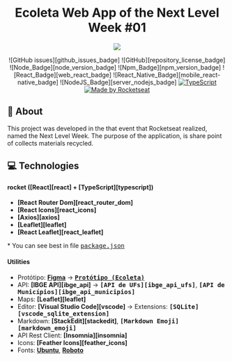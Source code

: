 <h1 align="center">
   Ecoleta Web App of the Next Level Week #01
</h1>
<div align="center">
	<img src="https://res.cloudinary.com/luisotavio756/image/upload/v1591370045/83580830-6f63e200-a513-11ea-9a27-0a109ec1e4d0_v4izw6.png" />
</div>

<div align="center">

![GitHub issues][github_issues_badge] ![GitHub][repository_license_badge] ![Node_Badge][node_version_badge] ![Npm_Badge][npm_version_badge] ![React_Badge][web_react_badge] ![React_Native_Badge][mobile_react-native_badge] ![NodeJS_Badge][server_nodejs_badge] [![TypeScript](https://badges.frapsoft.com/typescript/code/typescript.png?v=101)](https://github.com/ellerbrock/typescript-badges/)
  <a href="https://rocketseat.com.br">
    <img alt="Made by Rocketseat" src="https://img.shields.io/badge/made%20by-Rocketseat-%237519C1">
  </a>

</div>

## **:rocket: About**

This project was developed in the that event that Rocketseat realized, named the Next Level Week. The purpose of the application, is share point of collects materials recycled.

<!-- 
  ...
  Local Reservado para o GIF do projeto rodando.
  ...
-->

## **:computer: Technologies**


#### **rocket** ([React][react] + [TypeScript][typescript])

  - **[React Router Dom][react_router_dom]**
  - **[React Icons][react_icons]**
  - **[Axios][axios]**
  - **[Leaflet][leaflet]**
  - **[React Leaflet][react_leaflet]**


  \* You can see best in file <kbd>[package.json](./sources/website/package.json)</kbd>


#### **Utilities**

- Protótipo: **[Figma](https://www.figma.com/)** &rarr; **<kbd>[Protótipo (Ecoleta)](https://www.figma.com/file/1SxgOMojOB2zYT0Mdk28lB/Ecoleta)</kbd>**
- API: **[IBGE API][ibge_api]** &rarr; **<kbd>[API de UFs][ibge_api_ufs]</kbd>**, **<kbd>[API de Municípios][ibge_api_municipios]</kbd>** 
- Maps: **[Leaflet][leaflet]**
- Editor: **[Visual Studio Code][vscode]** &rarr; Extensions: **<kbd>[SQLite][vscode_sqlite_extension]</kbd>**
- Markdown: **[StackEdit][stackedit]**, **<kbd>[Markdown Emoji][markdown_emoji]</kbd>**
- API Rest Client: **[Insomnia][insomnia]**
- Icons: **[Feather Icons][feather_icons]**
- Fonts: **[Ubuntu][font_ubuntu]**, **[Roboto][font_roboto]**

[font_roboto]: https://fonts.google.com/specimen/Roboto

[font_ubuntu]: https://fonts.google.com/specimen/Ubuntu
